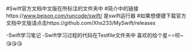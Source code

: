#Swift官方文档中文版在所标注的文件夹中
#简介中的链接https://www.bejson.com/runcode/swift/   是swift运行器
#如果想便捷下载官方文档中文版请点击https://github.com/Xhs233/MySwift/releases

-Swift学习笔记
-Swift学习过程的代码在Testfile文件夹中
喜欢的给个星⭐⭐呗~
😘😘😘




